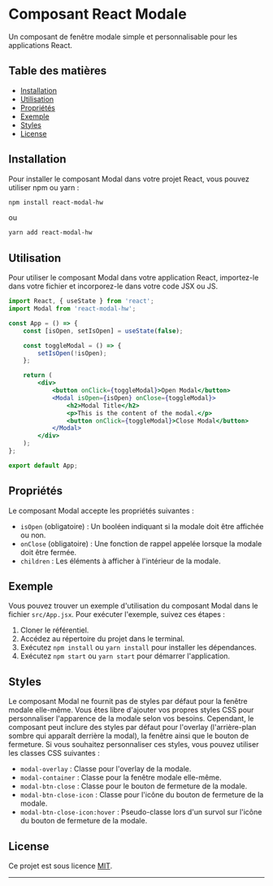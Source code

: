 # Composant React Modale

Un composant de fenêtre modale simple et personnalisable pour les applications React.

## Table des matières

-   [Installation](#installation)
-   [Utilisation](#utilisation)
-   [Propriétés](#propriétés)
-   [Exemple](#exemple)
-   [Styles](#styles)
-   [License](#license)

## Installation

Pour installer le composant Modal dans votre projet React, vous pouvez utiliser npm ou yarn :

```bash
npm install react-modal-hw
```

ou

```bash
yarn add react-modal-hw
```

## Utilisation

Pour utiliser le composant Modal dans votre application React, importez-le dans votre fichier et incorporez-le dans votre code JSX ou JS.

```jsx
import React, { useState } from 'react';
import Modal from 'react-modal-hw';

const App = () => {
    const [isOpen, setIsOpen] = useState(false);

    const toggleModal = () => {
        setIsOpen(!isOpen);
    };

    return (
        <div>
            <button onClick={toggleModal}>Open Modal</button>
            <Modal isOpen={isOpen} onClose={toggleModal}>
                <h2>Modal Title</h2>
                <p>This is the content of the modal.</p>
                <button onClick={toggleModal}>Close Modal</button>
            </Modal>
        </div>
    );
};

export default App;
```

## Propriétés

Le composant Modal accepte les propriétés suivantes :

-   `isOpen` (obligatoire) : Un booléen indiquant si la modale doit être affichée ou non.
-   `onClose` (obligatoire) : Une fonction de rappel appelée lorsque la modale doit être fermée.
-   `children` : Les éléments à afficher à l'intérieur de la modale.

## Exemple

Vous pouvez trouver un exemple d'utilisation du composant Modal dans le fichier `src/App.jsx`. Pour exécuter l'exemple, suivez ces étapes :

1. Cloner le référentiel.
2. Accédez au répertoire du projet dans le terminal.
3. Exécutez `npm install` ou `yarn install` pour installer les dépendances.
4. Exécutez `npm start` ou `yarn start` pour démarrer l'application.

## Styles

Le composant Modal ne fournit pas de styles par défaut pour la fenêtre modale elle-même. Vous êtes libre d'ajouter vos propres styles CSS pour personnaliser l'apparence de la modale selon vos besoins. Cependant, le composant peut inclure des styles par défaut pour l'overlay (l'arrière-plan sombre qui apparaît derrière la modal), la fenêtre ainsi que le bouton de fermeture. Si vous souhaitez personnaliser ces styles, vous pouvez utiliser les classes CSS suivantes :

-   `modal-overlay` : Classe pour l'overlay de la modale.
-   `modal-container` : Classe pour la fenêtre modale elle-même.
-   `modal-btn-close` : Classe pour le bouton de fermeture de la modale.
-   `modal-btn-close-icon` : Classe pour l'icône du bouton de fermeture de la modale.
-   `modal-btn-close-icon:hover` : Pseudo-classe lors d'un survol sur l'icône du bouton de fermeture de la modale.

## License

Ce projet est sous licence [MIT](LICENSE).

---

